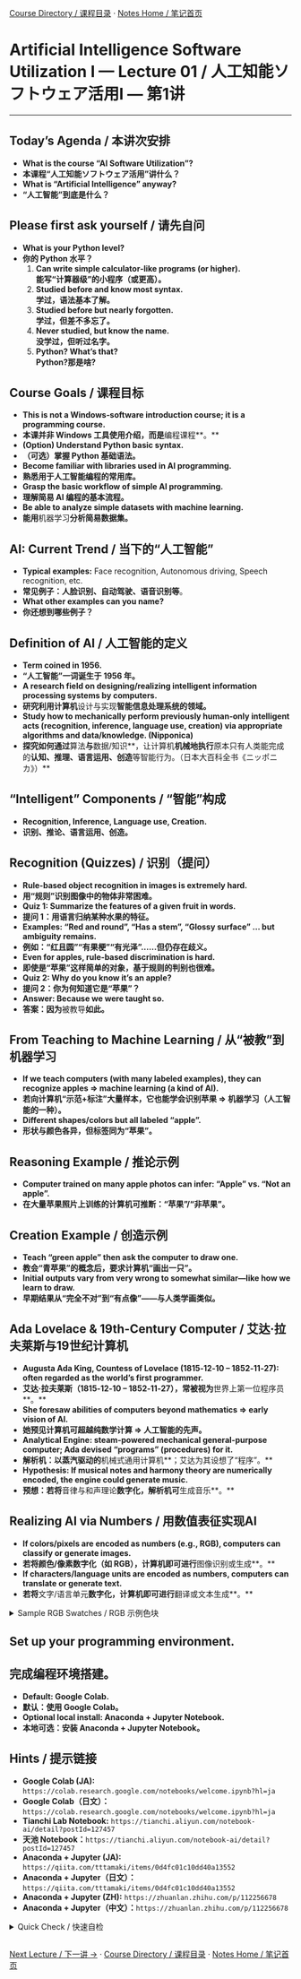 [Course Directory / 课程目录](./README.md#toc) · [Notes Home / 笔记首页](./README.md)

# Artificial Intelligence Software Utilization I — Lecture 01 / 人工知能ソフトウェア活用Ⅰ — 第1讲


---

## Today’s Agenda / 本讲次安排

- **What is the course “AI Software Utilization”?**  
- **本课程“人工知能ソフトウェア活用”讲什么？**
- **What is “Artificial Intelligence” anyway?**  
- **“人工智能”到底是什么？**

## Please first ask yourself / 请先自问

- **What is your Python level?**  
- **你的 Python 水平？**
  1. **Can write simple calculator‑like programs (or higher).**  
     **能写“计算器级”的小程序（或更高）。**
  2. **Studied before and know most syntax.**  
     **学过，语法基本了解。**
  3. **Studied before but nearly forgotten.**  
     **学过，但差不多忘了。**
  4. **Never studied, but know the name.**  
     **没学过，但听过名字。**
  5. **Python? What’s that?**  
     **Python?那是啥?**

## Course Goals / 课程目标
- **This is not a Windows‑software introduction course; it is a programming course.**  
- **本课并非 Windows 工具使用介绍，而是**编程课程**。**
- **(Option) Understand Python basic syntax.**  
- **（可选）掌握 Python 基础语法。**
- **Become familiar with libraries used in AI programming.**  
- **熟悉用于人工智能编程的常用库。**
- **Grasp the basic workflow of simple AI programming.**  
- **理解简易 AI 编程的基本流程。**
- **Be able to analyze simple datasets with machine learning.**  
- **能用**机器学习**分析简易数据集。**

## AI: Current Trend / 当下的“人工智能”
- **Typical examples:** Face recognition, Autonomous driving, Speech recognition, etc.  
- **常见例子：**人脸识别、自动驾驶、语音识别**等**。  
- **What other examples can you name?**  
- **你还想到哪些例子？**

## Definition of AI / 人工智能的定义
- **Term coined in 1956.**  
- **“人工智能”一词诞生于 **1956 年**。**
- **A research field on designing/realizing intelligent information processing systems by computers.**  
- **研究利用计算机**设计与实现**智能信息处理系统的领域。**
- **Study how to mechanically perform previously human‑only intelligent acts (recognition, inference, language use, creation) via appropriate algorithms and data/knowledge. (Nipponica)**  
- **探究如何通过**算法**与**数据/知识**，让计算机**机械地执行**原本只有人类能完成的**认知、推理、语言运用、创造**等智能行为。（日本大百科全书《ニッポニカ》）**

## “Intelligent” Components / “智能”构成
- **Recognition, Inference, Language use, Creation.**  
- **识别、推论、语言运用、创造。**

## Recognition (Quizzes) / 识别（提问）
- **Rule‑based object recognition in images is extremely hard.**  
- **用“规则”识别图像中的物体非常困难。**
- **Quiz 1: Summarize the features of a given fruit in words.**  
- **提问 1：用语言归纳某种水果的特征。**
- **Examples: “Red and round”, “Has a stem”, “Glossy surface” … but ambiguity remains.**  
- **例如：“红且圆”“有果梗”“有光泽”……但仍存在歧义。**
- **Even for apples, rule‑based discrimination is hard.**  
- **即使是“苹果”这样简单的对象，基于规则的判别也很难。**
- **Quiz 2: Why do you know it’s an apple?**  
- **提问 2：你为何知道它是“苹果”？**
- **Answer: Because we were taught so.**  
- **答案：因为**被教导**如此。**

## From Teaching to Machine Learning / 从“被教”到机器学习
- **If we teach computers (with many labeled examples), they can recognize apples ⇒ machine learning (a kind of AI).**  
- **若向计算机“示范+标注”大量样本，它也能学会识别苹果 ⇒ **机器学习**（人工智能的一种）。**
- **Different shapes/colors but all labeled “apple”.**  
- **形状与颜色各异，但标签同为“苹果”。**

## Reasoning Example / 推论示例
- **Computer trained on many apple photos can infer: “Apple” vs. “Not an apple”.**  
- **在大量苹果照片上训练的计算机可推断：“苹果”/“非苹果”。**

## Creation Example / 创造示例
- **Teach “green apple” then ask the computer to draw one.**  
- **教会“青苹果”的概念后，要求计算机“画出一只”。**
- **Initial outputs vary from very wrong to somewhat similar—like how we learn to draw.**  
- **早期结果从“完全不对”到“有点像”——与人类学画类似。**

## Ada Lovelace & 19th‑Century Computer / 艾达·拉夫莱斯与19世纪计算机
- **Augusta Ada King, Countess of Lovelace (1815‑12‑10 – 1852‑11‑27): often regarded as the world’s first programmer.**  
- **艾达·拉夫莱斯（1815‑12‑10 – 1852‑11‑27），常被视为**世界上第一位程序员**。**
- **She foresaw abilities of computers beyond mathematics ⇒ early vision of AI.**  
- **她预见计算机可超越纯数学计算 ⇒ **人工智能**的先声。**
- **Analytical Engine: steam‑powered mechanical general‑purpose computer; Ada devised “programs” (procedures) for it.**  
- **解析机：以蒸汽驱动的**机械式通用计算机**；艾达为其设想了“程序”。**
- **Hypothesis: If musical notes and harmony theory are numerically encoded, the engine could generate music.**  
- **预想：若将**音律与和声理论**数字化，解析机可**生成音乐**。**

## Realizing AI via Numbers / 用数值表征实现AI
- **If colors/pixels are encoded as numbers (e.g., RGB), computers can classify or generate images.**  
- **若将颜色/像素数字化（如 **RGB**），计算机即可进行**图像识别或生成**。**
- **If characters/language units are encoded as numbers, computers can translate or generate text.**  
- **若将**文字/语言单元**数字化，计算机即可进行**翻译或文本生成**。**

<details><summary>Sample RGB Swatches / RGB 示例色块</summary>

```
(255, 0, 0)   (0, 255, 0)   (0, 0, 255)
(255,127,39)  (195,195,195) (0, 0, 0)
(163,73,164)  (127,127,127) (255,255,255)
```
</details>


## **Set up your programming environment.**  
## **完成编程环境搭建。**
- **Default: Google Colab.**  
- **默认：使用 **Google Colab**。**
- **Optional local install: Anaconda + Jupyter Notebook.**  
- **本地可选：安装 **Anaconda + Jupyter Notebook**。**

## Hints / 提示链接
- **Google Colab (JA):** `https://colab.research.google.com/notebooks/welcome.ipynb?hl=ja`  
- **Google Colab（日文）：**`https://colab.research.google.com/notebooks/welcome.ipynb?hl=ja`
- **Tianchi Lab Notebook:** `https://tianchi.aliyun.com/notebook-ai/detail?postId=127457`  
- **天池 Notebook：**`https://tianchi.aliyun.com/notebook-ai/detail?postId=127457`
- **Anaconda + Jupyter (JA):** `https://qiita.com/tttamaki/items/0d4fc01c10dd40a13552`  
- **Anaconda + Jupyter（日文）：**`https://qiita.com/tttamaki/items/0d4fc01c10dd40a13552`
- **Anaconda + Jupyter (ZH):** `https://zhuanlan.zhihu.com/p/112256678`  
- **Anaconda + Jupyter（中文）：**`https://zhuanlan.zhihu.com/p/112256678`

<details><summary>Quick Check / 快速自检</summary>

```
Task 1: Open Colab, run: print(1+1)
任务1：打开 Colab，运行：print(1+1)
Expected: 2
期望输出：2
```
</details>



<h2></h2>

[Next Lecture / 下一讲 →](./lecture02.md) · [Course Directory / 课程目录](./README.md#toc) · [Notes Home / 笔记首页](./README.md)

